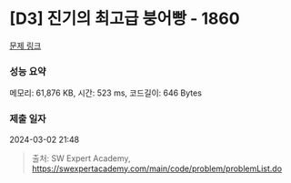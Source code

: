 # [D3] 진기의 최고급 붕어빵 - 1860 

[문제 링크](https://swexpertacademy.com/main/code/problem/problemDetail.do?contestProbId=AV5LsaaqDzYDFAXc) 

### 성능 요약

메모리: 61,876 KB, 시간: 523 ms, 코드길이: 646 Bytes

### 제출 일자

2024-03-02 21:48



> 출처: SW Expert Academy, https://swexpertacademy.com/main/code/problem/problemList.do